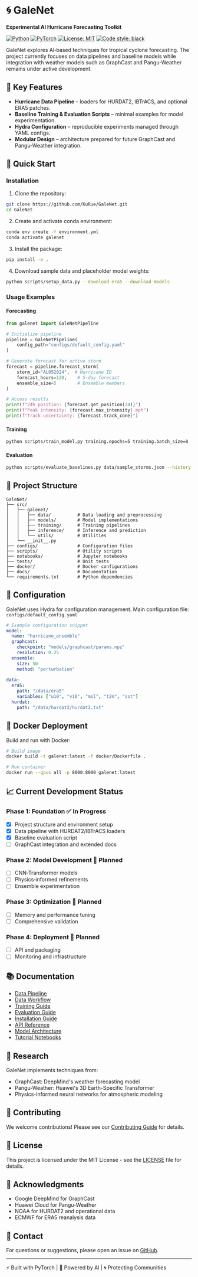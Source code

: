 # 🌀 GaleNet

**Experimental AI Hurricane Forecasting Toolkit**

[![Python](https://img.shields.io/badge/python-3.10%2B-blue.svg)](https://www.python.org/downloads/)
[![PyTorch](https://img.shields.io/badge/PyTorch-2.0%2B-ee4c2c.svg)](https://pytorch.org/)
[![License: MIT](https://img.shields.io/badge/License-MIT-yellow.svg)](https://opensource.org/licenses/MIT)
[![Code style: black](https://img.shields.io/badge/code%20style-black-000000.svg)](https://github.com/psf/black)

GaleNet explores AI‑based techniques for tropical cyclone forecasting. The project currently focuses on data pipelines and baseline models while integration with weather models such as GraphCast and Pangu‑Weather remains under active development.

## 🌟 Key Features

- **Hurricane Data Pipeline** – loaders for HURDAT2, IBTrACS, and optional ERA5 patches.
- **Baseline Training & Evaluation Scripts** – minimal examples for model experimentation.
- **Hydra Configuration** – reproducible experiments managed through YAML configs.
- **Modular Design** – architecture prepared for future GraphCast and Pangu‑Weather integration.

## 🚀 Quick Start

### Installation

1. Clone the repository:
```bash
git clone https://github.com/KuRue/GaleNet.git
cd GaleNet
```

2. Create and activate conda environment:
```bash
conda env create -f environment.yml
conda activate galenet
```

3. Install the package:
```bash
pip install -e .
```

4. Download sample data and placeholder model weights:
```bash
python scripts/setup_data.py --download-era5 --download-models
```

### Usage Examples

#### Forecasting

```python
from galenet import GaleNetPipeline

# Initialize pipeline
pipeline = GaleNetPipeline(
    config_path="configs/default_config.yaml"
)

# Generate forecast for active storm
forecast = pipeline.forecast_storm(
    storm_id="AL052024",  # Hurricane ID
    forecast_hours=120,    # 5-day forecast
    ensemble_size=5        # Ensemble members
)

# Access results
print(f"24h position: {forecast.get_position(24)}")
print(f"Peak intensity: {forecast.max_intensity} mph")
print(f"Track uncertainty: {forecast.track_cone}")
```

#### Training

```bash
python scripts/train_model.py training.epochs=5 training.batch_size=8
```

#### Evaluation

```bash
python scripts/evaluate_baselines.py data/sample_storms.json --history 3 --forecast 2 --model-config configs/default_config.yaml
```

## 📁 Project Structure

```
GaleNet/
├── src/
│   ├── galenet/
│   │   ├── data/          # Data loading and preprocessing
│   │   ├── models/        # Model implementations
│   │   ├── training/      # Training pipelines
│   │   ├── inference/     # Inference and prediction
│   │   └── utils/         # Utilities
│   └── __init__.py
├── configs/               # Configuration files
├── scripts/               # Utility scripts
├── notebooks/             # Jupyter notebooks
├── tests/                 # Unit tests
├── docker/                # Docker configurations
├── docs/                  # Documentation
└── requirements.txt       # Python dependencies
```

## 🔧 Configuration

GaleNet uses Hydra for configuration management. Main configuration file: `configs/default_config.yaml`

```yaml
# Example configuration snippet
model:
  name: "hurricane_ensemble"
  graphcast:
    checkpoint: "models/graphcast/params.npz"
    resolution: 0.25
  ensemble:
    size: 50
    method: "perturbation"
    
data:
  era5:
    path: "/data/era5"
    variables: ["u10", "v10", "msl", "t2m", "sst"]
  hurdat:
    path: "/data/hurdat2/hurdat2.txt"
```

## 🐳 Docker Deployment

Build and run with Docker:

```bash
# Build image
docker build -t galenet:latest -f docker/Dockerfile .

# Run container
docker run --gpus all -p 8000:8000 galenet:latest
```

## 📈 Current Development Status

### Phase 1: Foundation ✅ **In Progress**
- [x] Project structure and environment setup
- [x] Data pipeline with HURDAT2/IBTrACS loaders
- [x] Baseline evaluation script
- [ ] GraphCast integration and extended docs

### Phase 2: Model Development 📃 **Planned**
- [ ] CNN‑Transformer models
- [ ] Physics‑informed refinements
- [ ] Ensemble experimentation

### Phase 3: Optimization 🔧 **Planned**
- [ ] Memory and performance tuning
- [ ] Comprehensive validation

### Phase 4: Deployment 🚀 **Planned**
- [ ] API and packaging
- [ ] Monitoring and infrastructure

## 📚 Documentation

- [Data Pipeline](docs/data_pipeline.md)
- [Data Workflow](docs/data_workflow.md)
- [Training Guide](docs/training.md)
- [Evaluation Guide](docs/evaluation.md)
- [Installation Guide](docs/installation.md)
- [API Reference](docs/api_reference.md)
- [Model Architecture](docs/architecture.md)
- [Tutorial Notebooks](notebooks/)

## 🔬 Research

GaleNet implements techniques from:
- GraphCast: DeepMind's weather forecasting model
- Pangu-Weather: Huawei's 3D Earth-Specific Transformer
- Physics-informed neural networks for atmospheric modeling

## 🤝 Contributing

We welcome contributions! Please see our [Contributing Guide](CONTRIBUTING.md) for details.

## 📝 License

This project is licensed under the MIT License - see the [LICENSE](LICENSE) file for details.

## 🙏 Acknowledgments

- Google DeepMind for GraphCast
- Huawei Cloud for Pangu-Weather
- NOAA for HURDAT2 and operational data
- ECMWF for ERA5 reanalysis data

## 📧 Contact

For questions or suggestions, please open an issue on [GitHub](https://github.com/KuRue/GaleNet/issues).

---
⚡ Built with PyTorch | 🌊 Powered by AI | 🌀 Protecting Communities
